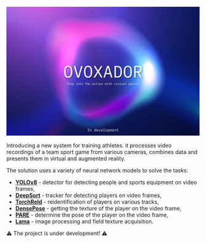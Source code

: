 ![Alt text](https://github.com/BrasD99/Ovoxador/blob/82c516abcdaba5af9768385d75d40fb4081377b2/assets/logo.png)

Introducing a new system for training athletes. it processes video recordings of a team sport game from various cameras, combines data and presents them in virtual and augmented reality.

The solution uses a variety of neural network models to solve the tasks:
- [**YOLOv8**](https://github.com/ultralytics/ultralytics) - detector for detecting people and sports equipment on video frames,
- [**DeepSort**](https://github.com/ZQPei/deep_sort_pytorch) - tracker for detecting players on video frames,
- [**TorchReId**](https://github.com/KaiyangZhou/deep-person-reid) - reidentification of players on various tracks,
- [**DensePose**](https://github.com/facebookresearch/detectron2/tree/main/projects/DensePose) - getting the texture of the player on the video frame,
- [**PARE**](https://github.com/mkocabas/PARE) - determine the pose of the player on the video frame,
- [**Lama**](https://github.com/saic-mdal/lama) - image processing and field texture acquisition.

:warning: The project is under development! :warning:
